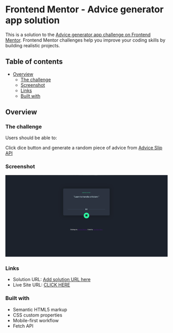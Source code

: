 # Frontend Mentor - Advice generator app solution

This is a solution to the [Advice generator app challenge on Frontend Mentor](https://www.frontendmentor.io/challenges/advice-generator-app-QdUG-13db). Frontend Mentor challenges help you improve your coding skills by building realistic projects.

## Table of contents

- [Overview](#overview)
  - [The challenge](#the-challenge)
  - [Screenshot](#screenshot)
  - [Links](#links)
  - [Built with](#built-with)


## Overview

### The challenge

Users should be able to:

Click dice button and generate a random piece of advice from [Advice Slip API](https://api.adviceslip.com) 



### Screenshot

![](./images/Screen%20Shot%202022-05-19%20at%207.20.25%20PM.png)


### Links

- Solution URL: [Add solution URL here](https://your-solution-url.com)
- Live Site URL: [CLICK HERE](https://drrecommended.github.io/advice-app/)


### Built with

- Semantic HTML5 markup
- CSS custom properties
- Mobile-first workflow
- Fetch API


